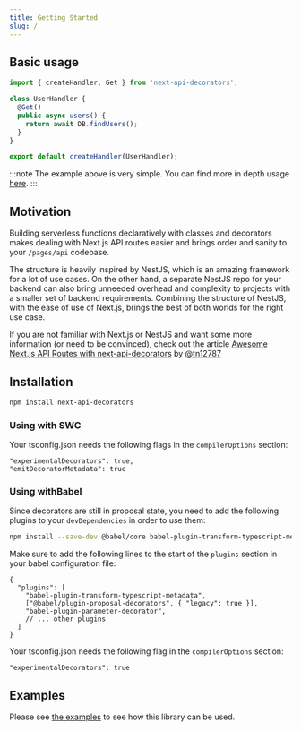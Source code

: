 ```yaml
---
title: Getting Started
slug: /
---
```


## Basic usage

```ts
import { createHandler, Get } from 'next-api-decorators';

class UserHandler {
  @Get()
  public async users() {
    return await DB.findUsers();
  }
}

export default createHandler(UserHandler);
```

:::note
The example above is very simple. You can find more in depth usage [here](introduction/basics).
:::

## Motivation

Building serverless functions declaratively with classes and decorators makes dealing with Next.js API routes easier and brings order and sanity to your `/pages/api` codebase.

The structure is heavily inspired by NestJS, which is an amazing framework for a lot of use cases. On the other hand, a separate NestJS repo for your backend can also bring unneeded overhead and complexity to projects with a smaller set of backend requirements. Combining the structure of NestJS, with the ease of use of Next.js, brings the best of both worlds for the right use case.

If you are not familiar with Next.js or NestJS and want some more information (or need to be convinced), check out the article
[Awesome Next.js API Routes with next-api-decorators](https://www.tpjnorton.com/blog/posts/awesome-next-js-api-routes-with-next-api-decorators) by [@tn12787](https://github.com/tn12787)

## Installation

```bash npm2yarn
npm install next-api-decorators
```

### Using with SWC

Your tsconfig.json needs the following flags in the `compilerOptions` section:

```json5
"experimentalDecorators": true,
"emitDecoratorMetadata": true
```

### Using withBabel

Since decorators are still in proposal state, you need to add the following plugins to your `devDependencies` in order to use them:

```bash npm2yarn
npm install --save-dev @babel/core babel-plugin-transform-typescript-metadata @babel/plugin-proposal-decorators babel-plugin-parameter-decorator
```

Make sure to add the following lines to the start of the `plugins` section in your babel configuration file:

```json5
{
  "plugins": [
    "babel-plugin-transform-typescript-metadata",
    ["@babel/plugin-proposal-decorators", { "legacy": true }],
    "babel-plugin-parameter-decorator",
    // ... other plugins
  ]
}
```

Your tsconfig.json needs the following flag in the `compilerOptions` section:

```json5
"experimentalDecorators": true
```

## Examples

Please see [the examples](https://github.com/instantcommerce/next-api-decorators/tree/master/examples) to see how this library can be used.
